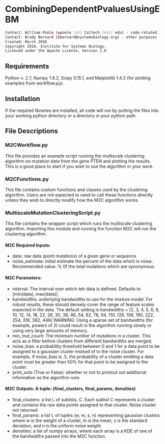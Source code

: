 # CombiningDependentPvaluesUsingEBM

```bash
Contact: William Poole (wpoole [at] Caltech [dot] edu) - code-related issues/requests
Contact: Brady Bernard (bbernard@systemsbiology.org) - other purposes
Created: March 2016
Copyright 2016, Institute for Systems Biology.
Licensed under the Apache License, Version 2.0
```

Requirements 
-------------
Python v. 2.7, Numpy 1.9.2, Scipy 0.15.1, and Matplotlib 1.4.3 (for plotting examples from workflow.py).


Installation
-------------
If the required libraries are installed, all code will run by putting the files into your working python directory or a directory in your python path. 

File Descriptions
-------------
### M2CWorkflow.py
This file provides an example script running the multiscale clustering algorithm on mutation data from the gene PTEN and plotting the results. This is a good place to start if you wish to use the algorithm in your work.
### M2CFunctions.py 
This file contains custom functions and classes used by the clustering algorithm. Users are not expected to need to call these functions directly unless they wish to directly modify how the M2C algorithm works. 
### MultiscaleMutationClusteringScript.py 
This file contains the wrapper script which runs the multiscale clustering algorithm. Importing this module and running the function M2C will run the clustering algorithm. 
#### M2C Required Inputs: 
- data: raw data (point mutations) of a given gene or sequence 
- noise_estimate: initial estimate the percent of the data which is noise. Recommended value: % 0f the total mutations which are synonymous

#### M2C Parameters: 
- interval: The interval over which teh data is defined. Defaults to [min(data), max(data)] 
- bandwidths: underlying bandwidths to use for the mixture model. For robust results, these should densely cover the range of feature scales expected in the data. The default setting is bandwidths = [2, 3, 4, 5, 6, 8, 10, 12, 14, 18, 22, 26, 30, 38, 46, 54, 62, 78, 94, 110, 126, 158, 190, 222, 254, 318, 382, 446] WARNING: Using a sparse set of bandwidths (for example, powers of 2) could result in the algorithm running slowly or using very large amounts of memory. 
- min_mut_count: The minimum number of mutations in a cluster. This acts as a filter before clusters from different bandwidths are merged. 
- noise_bias: a probability threshold between 0 and 1 for a data point to be assigned to a gaussian cluster instead of to the noise cluster. For example, if noise_bias is .5, the probability of a cluster emitting a data point must be greater than 50% for that point to be assigned to the cluster. 
- print_outs (True or False): whether or not to printout out additional information as the algorithm runs

#### M2C Outputs: A tuple: (final_clusters, final_params, densities) 
- final_clusters: a list L of sublists, C. Each sublist C represents a cluster and contains the raw data points assigned to that cluster. Noise cluster not returned 
- final_params: a list L of tuples (w, m, s, n) representing gaussian clusters where w is the weight of a cluster, m is the mean, s is the standard deviation, and n is the uniform noise weight. 
- densities: a list of numpy arrays, where each array is a KDE of one of the bandwidths passed into the M2C function. 
